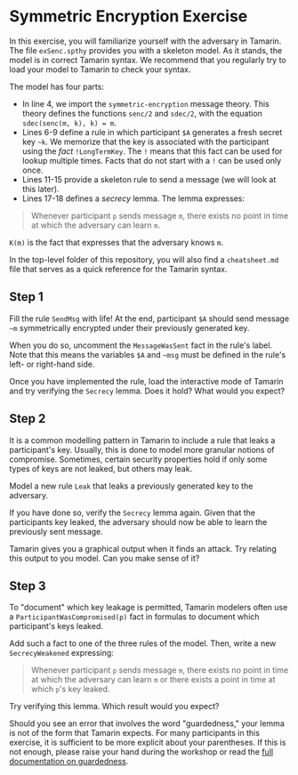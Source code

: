 # Symmetric Encryption Exercise

In this exercise, you will familiarize yourself with the adversary in Tamarin.
The file `exSenc.spthy` provides you with a skeleton model.
As it stands, the model is in correct Tamarin syntax.
We recommend that you regularly try to load your model to Tamarin to check your syntax.

The model has four parts:

- In line 4, we import the `symmetric-encryption` message theory.
This theory defines the functions `senc/2` and `sdec/2`, with the equation `sdec(senc(m, k), k) = m`.
- Lines 6-9 define a rule in which participant `$A` generates a fresh secret key `~k`.
We memorize that the key is associated with the participant using the *fact* `!LongTermKey`.
The `!` means that this fact can be used for lookup multiple times.
Facts that do not start with a `!` can be used only once.
- Lines 11-15 provide a skeleton rule to send a message (we will look at this later).
- Lines 17-18 defines a *secrecy* lemma.
The lemma expresses:

> Whenever participant `p` sends message `m`, there exists no point in time at which the adversary can learn `m`.

`K(m)` is the fact that expresses that the adversary knows `m`.

In the top-level folder of this repository, you will also find a `cheatsheet.md` file that serves as a quick reference for the Tamarin syntax.

## Step 1

Fill the rule `SendMsg` with life!
At the end, participant `$A` should send message `~m` symmetrically encrypted under their previously generated key.

When you do so, uncomment the `MessageWasSent` fact in the rule's label.
Note that this means the variables `$A` and `~msg` must be defined in the rule's left- or right-hand side.

Once you have implemented the rule, load the interactive mode of Tamarin and try verifying the `Secrecy` lemma.
Does it hold?
What would you expect?

## Step 2

It is a common modelling pattern in Tamarin to include a rule that leaks a participant's key.
Usually, this is done to model more granular notions of compromise.
Sometimes, certain security properties hold if only some types of keys are not leaked, but others may leak.

Model a new rule `Leak` that leaks a previously generated key to the adversary.

If you have done so, verify the `Secrecy` lemma again.
Given that the participants key leaked, the adversary should now be able to learn the previously sent message.

Tamarin gives you a graphical output when it finds an attack.
Try relating this output to you model.
Can you make sense of it?

## Step 3

To "document" which key leakage is permitted, Tamarin modelers often use a `ParticipantWasCompromised(p)` fact in formulas to document which participant's keys leaked.

Add such a fact to one of the three rules of the model.
Then, write a new `SecrecyWeakened` expressing:

> Whenever participant `p` sends message `m`, there exists no point in time at which the adversary can learn `m` or there exists a point in time at which `p`'s key leaked.

Try verifying this lemma.
Which result would you expect?

Should you see an error that involves the word "guardedness," your lemma is not of the form that Tamarin expects.
For many participants in this exercise, it is sufficient to be more explicit about your parentheses.
If this is not enough, please raise your hand during the workshop or read the [full documentation on guardedness](https://tamarin-prover.github.io/manual/master/book/007_property-specification.html#guardedness).
